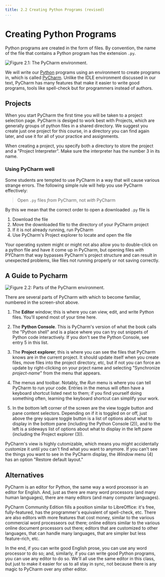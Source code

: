 ```yaml
---
title: 2.2 Creating Python Programs (revised)
...
```


# Creating Python Programs

Python programs are created in the form of files.
By convention, the name of the file that contains a Python program has the extension `.py`.

![Figure 2.1: The PyCharm environment.](files/PyCharm.png)

We will write our [Python](https://www.python.org/downloads/) programs using an environment to create programs in, which is called [PyCharm](https://www.jetbrains.com/pycharm/download/).
Unlike the IDLE environment discussed in our text, PyCharm has many features that make it easier to write good programs, tools like spell-check but for programmers instead of authors.

## Projects

When you start PyCharm the first time you will be taken to a project selection page.
PyCharm is desiged to work best with Projects, which are generally groups of python files in a shared directory.
We suggest you create just one project for this course, in a directory you can find again later, and use it for all of your practice and assignments.

When creating a project, you specify both a directory to store the project and a "Project Interpreter".  Make sure the interpreter has the number 3 in its name.

### Using PyCharm well

Some students are tempted to use PyCharm in a way that will cause various strange errors.  The following simple rule will help you use PyCharm effectively:

> Open `.py` files *from* PyCharm, not *with* PyCharm

By this we mean that the correct order to open a downloaded `.py` file is

1. Download the file
2. Move the downloaded file to the directory of your PyCharm project
3. If it is not already running, run PyCharm
4. Use PyCharm's Project explorer to locate and open the file

Your operating system might or might not also allow you to double-click on a python file and have it come up in PyCharm, but opening files *with* PYCharm that way bypasses PyCharm's project structure and can result in unexpected problems, like files not running properly or not saving correctly.

## A Guide to Pycharm

![Figure 2.2: Parts of the PyCharm environment.](files/PyCharm2.png)

There are several parts of PyCharm with which to become familiar, numbered in the screen-shot above.

1. The **Editor** window; this is where you can view, edit, and write Python files.  You'll spend most of your time here.

2. The **Python Console**.  This is PyCharm's version of what the book calls the "Python shell" and is a place where you can try out snippets of Python code interactively.  If you don't see the Python Console, see entry 5 in this list.

3. The **Project explorer**; this is where you can see the files that PyCharm knows are in the current project.  It should update itself when you create files, move files into the project directory, etc, but if not you can force an update by right-clicking on your prject name and selecting "Synchronize *project-name*" from the menu that appears.

4. The menus and toolbar. Notably, the *Run* menu is where you can tell PyCharm to run your code.  Entries in the menus will often have a keyboard shortcut listed next to them; if you find yourself doing something often, learning the keyboard shortcut can simplify your work.

5. In the bottom left corner of the screen are the view toggle button and pane content selectors. Depending on if it is toggled on or off, just above the grey square toggle button is a list of options about what to display in the bottom pane (including the Python Console (2)), and to the left is a sideways list of options about what to display in the left pane (including the Project explorer (3)).

PyCharm's view is highly cutomizable, which means you might accidentally customize it until you can't find what you want to anymore.  If you can't see the things you want to see in the PyCharm display, the *Window* menu (4) has an option "Restore default layout."

## Alternatives

PyCharm is an editor for Python, the same way a word processor is an editor for English.  And, just as there are many word processors (and many human languages), there are many editors (and many computer languages).

PyCharm Community Edition fills a position similar to LibreOffice: it's free, fully-featured, has the programmer's equivalent of spell-check, etc.
There are also editors with more features that cost money, similar to the various commercial word processeors out there;
online editors similar to the various online document processors out there;
editors that are customized to other languages, that can handle many languages, that are simpler but less feature-rich, etc.

In the end, if you can write good English prose, you can use any word processor to do so; and, similarly, if you can write good Python programs, you can use any editor to do so.
We'll all use the same editor in this class, but just to make it easier for us to all stay in sync, not because there is any magic to PyCharm over any other editor.


